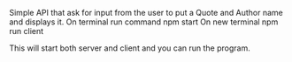 Simple API that ask for input from the user to put a Quote and Author name and displays it.
On terminal run command npm start
On new terminal npm run client 

This will start both server and client and you can run the program.
